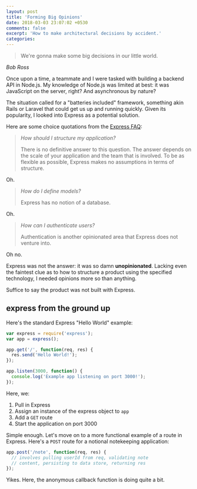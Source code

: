 ```yaml
---
layout: post
title: 'Forming Big Opinions'
date: 2018-03-03 23:07:02 +0530
comments: false
excerpt: 'How to make architectural decisions by accident.'
categories:
---
```


> We're gonna make some big decisions in our little world.

_Bob Ross_

Once upon a time, a teammate and I were tasked with building a backend API in Node.js.
My knowledge of Node.js was limited at best: it was JavaScript on the server, right? And
asynchronous by nature?

The situation called for a "batteries included" framework, something akin Rails or Laravel
that could get us up and running quickly. Given its popularity, I looked into Express as a
potential solution.

Here are some choice quotations from the [Express FAQ](https://expressjs.com/en/starter/faq.html):

> _How should I structure my application?_
>
> There is no definitive answer to this question. The answer depends on the scale of your
> application and the team that is involved. To be as flexible as possible, Express makes no
> assumptions in terms of structure.

Oh.

> _How do I define models?_
>
> Express has no notion of a database.

Oh.

> _How can I authenticate users?_
>
> Authentication is another opinionated area that Express does not venture into.

Oh no.

Express was not the answer: it was so damn **unopinionated**. Lacking even the faintest
clue as to how to structure a product using the specified technology, I needed opinions
more so than anything.

Suffice to say the product was not built with Express.

## express from the ground up

Here's the standard Express "Hello World" example:

```javascript
var express = require('express');
var app = express();

app.get('/', function(req, res) {
  res.send('Hello World!');
});

app.listen(3000, function() {
  console.log('Example app listening on port 3000!');
});
```

Here, we:

1. Pull in Express
2. Assign an instance of the express object to `app`
3. Add a `GET` route
4. Start the application on port 3000

Simple enough. Let's move on to a more functional example of a route in Express. 
Here's a `POST` route for a notional notekeeping application:

```javascript
app.post('/note', function(req, res) {
  // involves pulling userId from req, validating note
  // content, persisting to data store, returning res
});
```

Yikes. Here, the anonymous callback function is doing quite a bit. 